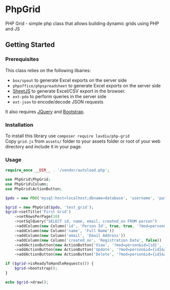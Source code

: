 # PhpGrid
PHP Grid - simple php class that allows building dynamic grids using PHP and JS

## Getting Started
### Prerequisites
This class relies on the following libaries:
 * `box/spout` to generate Excel exports on the server side 
 * `phpoffice/phpspreadsheet` to generate Excel exports on the server side
 * [SheetJS](https://github.com/sheetjs/sheetjs) to generate Excel/CSV export in the browser.
 * `ext-pdo` to perform queries in the server side
 * `ext-json` to encode/decode JSON requests 
 
It also requires [JQuery](https://jquery.com/) and [Bootstrap](https://getbootstrap.com/).

### Installation
To install this library use `composer require lavdiu/php-grid`  
Copy `grid.js` from `assets/` folder to your assets folder or root of your web directory and include it in your page.  

### Usage
```php
require_once __DIR__ . '/vendor/autoload.php';

use PhpGrid\PhpGrid;
use PhpGrid\Column;
use PhpGrid\ActionButton;

$pdo = new PDO('mysql:host=localhost;dbname=database', 'username', 'password');

$grid = new PhpGrid($pdo, 'test_grid');
$grid->setTitle('First Grid')
    ->setRowsPerPage(10)
    ->setSqlQuery("SELECT id, name, email, created_on FROM person")
    ->addColumn(new Column('id', 'Person Id', true, true, '?mod=person&id={id}', '_blank'))
    ->addColumn(new Column('name', 'Full Name'))
    ->addColumn(new Column('email', 'Email Address'))
    ->addColumn(new Column('created_on', 'Registration Date', false))
    ->addActionButton(new ActionButton('View', '?mod=person&id={id}', 'fa fa-eye'))
    ->addActionButton(new ActionButton('Update', '?mod=person&id={id}&action=update', 'fa fa-pencil'))
    ->addActionButton(new ActionButton('Delete', '?mod=person&id={id}&action=delete', 'fa fa-trash'));

if ($grid->isReadyToHandleRequests()) {
    $grid->bootstrap();
}

echo $grid->draw();
```